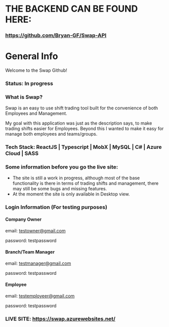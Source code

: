 # THE BACKEND CAN BE FOUND HERE:
### https://github.com/Bryan-GF/Swap-API

# General Info

Welcome to the Swap Github!
### Status: In progress

### What is Swap?
Swap is an easy to use shift trading tool built for the convenience of both Employees and Management.

My goal with this application was just as the description says, to make trading shifts easier for Employees. Beyond this I wanted to make it easy for manage both employees and teams/groups. 

### Tech Stack: ReactJS | Typescript | MobX | MySQL | C# | Azure Cloud | SASS

### Some information before you go the live site:
- The site is still a work in progress, although most of the base functionality is there in terms of trading shifts and management, there may still be some bugs and missing features. 
- At the moment the site is only available in Desktop view.

### Login Information (For testing purposes)

#### Company Owner
email: testowner@gmail.com

password: testpassword

#### Branch/Team Manager
email: testmanager@gmail.com

password: testpassword

#### Employee
email: testemployeer@gmail.com

password: testpassword

### LIVE SITE: https://swap.azurewebsites.net/

